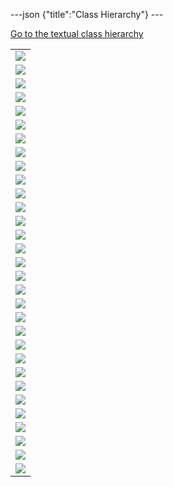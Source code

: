 ---json {"title":"Class Hierarchy"} ---

[Go to the textual class hierarchy](/docs/native-client/pepper_stable/cpp/hierarchy/)

<table><tbody><tr class="odd"><td><img src="/docs/native-client/pepper_stable/cpp/inherit_graph_0.png" /></td></tr><tr class="even"><td><img src="/docs/native-client/pepper_stable/cpp/inherit_graph_1.png" /></td></tr><tr class="odd"><td><img src="/docs/native-client/pepper_stable/cpp/inherit_graph_2.png" /></td></tr><tr class="even"><td><img src="/docs/native-client/pepper_stable/cpp/inherit_graph_3.png" /></td></tr><tr class="odd"><td><img src="/docs/native-client/pepper_stable/cpp/inherit_graph_4.png" /></td></tr><tr class="even"><td><img src="/docs/native-client/pepper_stable/cpp/inherit_graph_5.png" /></td></tr><tr class="odd"><td><img src="/docs/native-client/pepper_stable/cpp/inherit_graph_6.png" /></td></tr><tr class="even"><td><img src="/docs/native-client/pepper_stable/cpp/inherit_graph_7.png" /></td></tr><tr class="odd"><td><img src="/docs/native-client/pepper_stable/cpp/inherit_graph_8.png" /></td></tr><tr class="even"><td><img src="/docs/native-client/pepper_stable/cpp/inherit_graph_9.png" /></td></tr><tr class="odd"><td><img src="/docs/native-client/pepper_stable/cpp/inherit_graph_10.png" /></td></tr><tr class="even"><td><img src="/docs/native-client/pepper_stable/cpp/inherit_graph_11.png" /></td></tr><tr class="odd"><td><img src="/docs/native-client/pepper_stable/cpp/inherit_graph_12.png" /></td></tr><tr class="even"><td><img src="/docs/native-client/pepper_stable/cpp/inherit_graph_13.png" /></td></tr><tr class="odd"><td><img src="/docs/native-client/pepper_stable/cpp/inherit_graph_14.png" /></td></tr><tr class="even"><td><img src="/docs/native-client/pepper_stable/cpp/inherit_graph_15.png" /></td></tr><tr class="odd"><td><img src="/docs/native-client/pepper_stable/cpp/inherit_graph_16.png" /></td></tr><tr class="even"><td><img src="/docs/native-client/pepper_stable/cpp/inherit_graph_17.png" /></td></tr><tr class="odd"><td><img src="/docs/native-client/pepper_stable/cpp/inherit_graph_18.png" /></td></tr><tr class="even"><td><img src="/docs/native-client/pepper_stable/cpp/inherit_graph_19.png" /></td></tr><tr class="odd"><td><img src="/docs/native-client/pepper_stable/cpp/inherit_graph_20.png" /></td></tr><tr class="even"><td><img src="/docs/native-client/pepper_stable/cpp/inherit_graph_21.png" /></td></tr><tr class="odd"><td><img src="/docs/native-client/pepper_stable/cpp/inherit_graph_22.png" /></td></tr><tr class="even"><td><img src="/docs/native-client/pepper_stable/cpp/inherit_graph_23.png" /></td></tr><tr class="odd"><td><img src="/docs/native-client/pepper_stable/cpp/inherit_graph_24.png" /></td></tr><tr class="even"><td><img src="/docs/native-client/pepper_stable/cpp/inherit_graph_25.png" /></td></tr><tr class="odd"><td><img src="/docs/native-client/pepper_stable/cpp/inherit_graph_26.png" /></td></tr><tr class="even"><td><img src="/docs/native-client/pepper_stable/cpp/inherit_graph_27.png" /></td></tr><tr class="odd"><td><img src="/docs/native-client/pepper_stable/cpp/inherit_graph_28.png" /></td></tr><tr class="even"><td><img src="/docs/native-client/pepper_stable/cpp/inherit_graph_29.png" /></td></tr><tr class="odd"><td><img src="/docs/native-client/pepper_stable/cpp/inherit_graph_30.png" /></td></tr></tbody></table>
